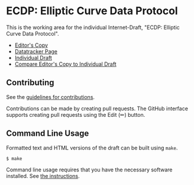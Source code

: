 # ECDP: Elliptic Curve Data Protocol

This is the working area for the individual Internet-Draft, "ECDP: Elliptic Curve Data Protocol".

* [Editor's Copy](https://isakruas.github.io/ecdp/#go.draft-ruas-cfrg-ecdp.html)
* [Datatracker Page](https://datatracker.ietf.org/doc/draft-ruas-cfrg-ecdp)
* [Individual Draft](https://datatracker.ietf.org/doc/html/draft-ruas-cfrg-ecdp)
* [Compare Editor's Copy to Individual Draft](https://isakruas.github.io/ecdp/#go.draft-ruas-cfrg-ecdp.diff)


## Contributing

See the
[guidelines for contributions](https://github.com/isakruas/ecdp/blob/main/CONTRIBUTING.md).

Contributions can be made by creating pull requests.
The GitHub interface supports creating pull requests using the Edit (✏) button.


## Command Line Usage

Formatted text and HTML versions of the draft can be built using `make`.

```sh
$ make
```

Command line usage requires that you have the necessary software installed.  See
[the instructions](https://github.com/martinthomson/i-d-template/blob/main/doc/SETUP.md).
